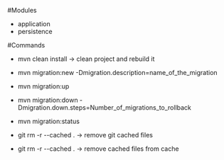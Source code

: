 #Modules
- application
- persistence

#Commands
- mvn clean install -> clean project and rebuild it
- mvn migration:new -Dmigration.description=name_of_the_migration
- mvn migration:up
- mvn migration:down -Dmigration.down.steps=Number_of_migrations_to_rollback
- mvn migration:status

- git rm -r --cached . -> remove git cached files

- git rm -r --cached . -> remove cached files from cache
